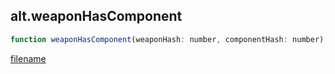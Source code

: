 ## alt.weaponHasComponent

```js
function weaponHasComponent(weaponHash: number, componentHash: number);
```

[filename](method_weaponHasComponent_m.md ':include')